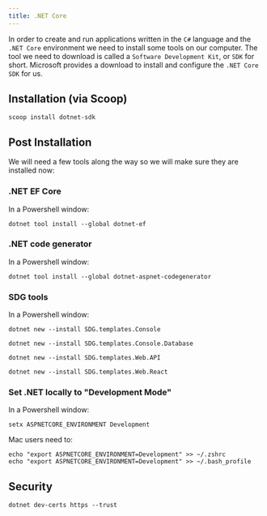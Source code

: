 ```yaml
---
title: .NET Core
---
```


In order to create and run applications written in the `C#` language and the
`.NET Core` environment we need to install some tools on our computer. The tool
we need to download is called a `Software Development Kit`, or `SDK` for short.
Microsoft provides a download to install and configure the `.NET Core` `SDK` for
us.

## Installation (via Scoop)

```shell
scoop install dotnet-sdk
```

## Post Installation

We will need a few tools along the way so we will make sure they are installed
now:

### .NET EF Core

In a Powershell window:

```shell
dotnet tool install --global dotnet-ef
```

### .NET code generator

In a Powershell window:

```shell
dotnet tool install --global dotnet-aspnet-codegenerator
```

### SDG tools

In a Powershell window:

```shell
dotnet new --install SDG.templates.Console
```

```shell
dotnet new --install SDG.templates.Console.Database
```

```shell
dotnet new --install SDG.templates.Web.API
```

```shell
dotnet new --install SDG.templates.Web.React
```

### Set .NET locally to "Development Mode"

In a Powershell window:

```shell
setx ASPNETCORE_ENVIRONMENT Development
```

Mac users need to:

```shell
echo "export ASPNETCORE_ENVIRONMENT=Development" >> ~/.zshrc
echo "export ASPNETCORE_ENVIRONMENT=Development" >> ~/.bash_profile
```

## Security

```shell
dotnet dev-certs https --trust
```

